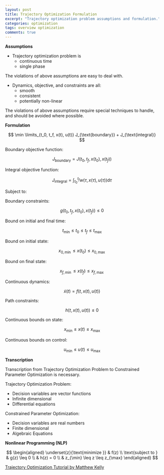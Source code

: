 ```yaml
---
layout: post
title: Trajectory Optimization Formulation
excerpt: "Trajectory optimization problem assumptions and formulation."
categories: optimization
tags: overview optimization
comments: true
---
```


**Assumptions**
- Trajectory optimization problem is
    - continuous time
    - single phase

The violations of above assumptions are easy to deal with.

- Dynamics, objective, and constraints are all:
    - smooth
    - consistent
    - potentially non-linear

The violations of above assumptions require special techniques to handle, and should be avoided where possible.

**Formulation**

$$
\min \limits_{t_0, t_f, x(t), u(t)} J_{\text{boundary}} + J_{\text{integral}}
$$

Boundary objective function:

$$
J_{\text{boundary}} = J\left(t_0, t_f, x(t_0), x(t_f)\right)
$$

Integral objective function:

$$
J_{\text{integral}} = \int_{t_0}^{t_f} w\left(\tau, x(\tau), u(\tau) \right) \text{d}\tau
$$

Subject to:

Boundary constraints:

$$
g\left(t_0, t_f, x(t_0), x(t_f)\right) \leq 0
$$


Bound on initial and final time:

$$
t_{\min} \leq t_0 \leq t_f \leq t_{\max}
$$

Bound on initial state:

$$
x_{0, \min} \leq x(t_0) \leq x_{0, \max}
$$

Bound on final state:

$$
x_{f, \min} \leq x(t_f) \leq x_{f, \max}
$$

Continuous dynamics:

$$
\dot{x}(t) = f\left(t, x(t), u(t)\right)
$$

Path constraints:

$$
h\left(t, x(t), u(t)\right) \leq 0
$$

Continuous bounds on state:

$$
x_{\min} \leq x(t) \leq x_{\max}
$$

Continuous bounds on control:

$$
u_{\min} \leq u(t) \leq u_{\max}
$$

**Transcription**

Transcription from Trajectory Optimization Problem to Constrained Parameter Optimization is necessary.

Trajectory Optimization Problem:
- Decision variables are vector functions
- Infinite dimensional
- Differential equations

Constrained Parameter Optimization:
- Decision variables are real numbers
- Finite dimensional
- Algebraic Equations

**Nonlinear Programming (NLP)**

$$
\begin{aligned}
\underset{z}{\text{minimize }}
& f(z) \\
\text{subject to }
& g(z) \leq 0 \\
& h(z) = 0 \\
& z_{\min} \leq z \leq z_{\max}
\end{aligned}
$$

[Trajectory Optimization Tutorial by Matthew Kelly](http://www.matthewpeterkelly.com/tutorials/trajectoryOptimization/)